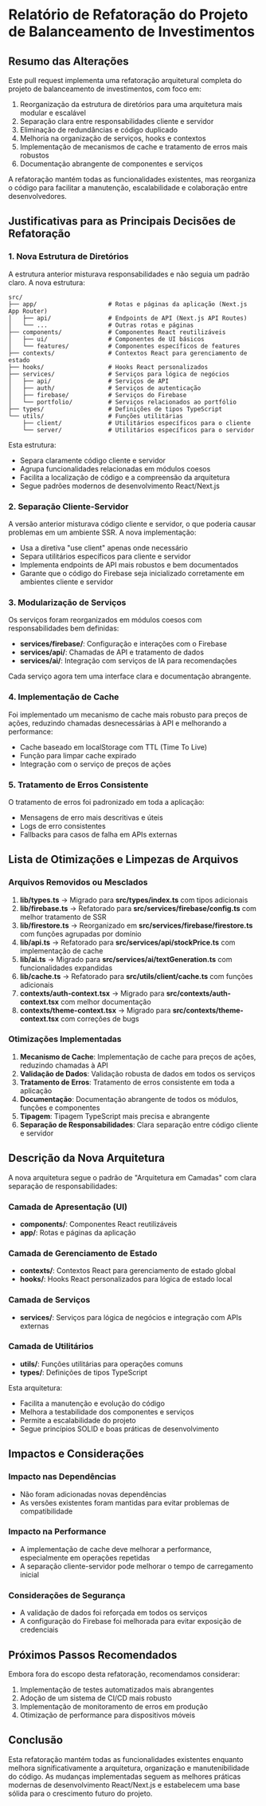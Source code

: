 # Relatório de Refatoração do Projeto de Balanceamento de Investimentos

## Resumo das Alterações

Este pull request implementa uma refatoração arquitetural completa do projeto de balanceamento de investimentos, com foco em:

1. Reorganização da estrutura de diretórios para uma arquitetura mais modular e escalável
2. Separação clara entre responsabilidades cliente e servidor
3. Eliminação de redundâncias e código duplicado
4. Melhoria na organização de serviços, hooks e contextos
5. Implementação de mecanismos de cache e tratamento de erros mais robustos
6. Documentação abrangente de componentes e serviços

A refatoração mantém todas as funcionalidades existentes, mas reorganiza o código para facilitar a manutenção, escalabilidade e colaboração entre desenvolvedores.

## Justificativas para as Principais Decisões de Refatoração

### 1. Nova Estrutura de Diretórios

A estrutura anterior misturava responsabilidades e não seguia um padrão claro. A nova estrutura:

```
src/
├── app/                    # Rotas e páginas da aplicação (Next.js App Router)
│   ├── api/                # Endpoints de API (Next.js API Routes)
│   └── ...                 # Outras rotas e páginas
├── components/             # Componentes React reutilizáveis
│   ├── ui/                 # Componentes de UI básicos
│   └── features/           # Componentes específicos de features
├── contexts/               # Contextos React para gerenciamento de estado
├── hooks/                  # Hooks React personalizados
├── services/               # Serviços para lógica de negócios
│   ├── api/                # Serviços de API
│   ├── auth/               # Serviços de autenticação
│   ├── firebase/           # Serviços do Firebase
│   └── portfolio/          # Serviços relacionados ao portfólio
├── types/                  # Definições de tipos TypeScript
└── utils/                  # Funções utilitárias
    ├── client/             # Utilitários específicos para o cliente
    └── server/             # Utilitários específicos para o servidor
```

Esta estrutura:
- Separa claramente código cliente e servidor
- Agrupa funcionalidades relacionadas em módulos coesos
- Facilita a localização de código e a compreensão da arquitetura
- Segue padrões modernos de desenvolvimento React/Next.js

### 2. Separação Cliente-Servidor

A versão anterior misturava código cliente e servidor, o que poderia causar problemas em um ambiente SSR. A nova implementação:

- Usa a diretiva "use client" apenas onde necessário
- Separa utilitários específicos para cliente e servidor
- Implementa endpoints de API mais robustos e bem documentados
- Garante que o código do Firebase seja inicializado corretamente em ambientes cliente e servidor

### 3. Modularização de Serviços

Os serviços foram reorganizados em módulos coesos com responsabilidades bem definidas:

- **services/firebase/**: Configuração e interações com o Firebase
- **services/api/**: Chamadas de API e tratamento de dados
- **services/ai/**: Integração com serviços de IA para recomendações

Cada serviço agora tem uma interface clara e documentação abrangente.

### 4. Implementação de Cache

Foi implementado um mecanismo de cache mais robusto para preços de ações, reduzindo chamadas desnecessárias à API e melhorando a performance:

- Cache baseado em localStorage com TTL (Time To Live)
- Função para limpar cache expirado
- Integração com o serviço de preços de ações

### 5. Tratamento de Erros Consistente

O tratamento de erros foi padronizado em toda a aplicação:

- Mensagens de erro mais descritivas e úteis
- Logs de erro consistentes
- Fallbacks para casos de falha em APIs externas

## Lista de Otimizações e Limpezas de Arquivos

### Arquivos Removidos ou Mesclados

1. **lib/types.ts** → Migrado para **src/types/index.ts** com tipos adicionais
2. **lib/firebase.ts** → Refatorado para **src/services/firebase/config.ts** com melhor tratamento de SSR
3. **lib/firestore.ts** → Reorganizado em **src/services/firebase/firestore.ts** com funções agrupadas por domínio
4. **lib/api.ts** → Refatorado para **src/services/api/stockPrice.ts** com implementação de cache
5. **lib/ai.ts** → Migrado para **src/services/ai/textGeneration.ts** com funcionalidades expandidas
6. **lib/cache.ts** → Refatorado para **src/utils/client/cache.ts** com funções adicionais
7. **contexts/auth-context.tsx** → Migrado para **src/contexts/auth-context.tsx** com melhor documentação
8. **contexts/theme-context.tsx** → Migrado para **src/contexts/theme-context.tsx** com correções de bugs

### Otimizações Implementadas

1. **Mecanismo de Cache**: Implementação de cache para preços de ações, reduzindo chamadas à API
2. **Validação de Dados**: Validação robusta de dados em todos os serviços
3. **Tratamento de Erros**: Tratamento de erros consistente em toda a aplicação
4. **Documentação**: Documentação abrangente de todos os módulos, funções e componentes
5. **Tipagem**: Tipagem TypeScript mais precisa e abrangente
6. **Separação de Responsabilidades**: Clara separação entre código cliente e servidor

## Descrição da Nova Arquitetura

A nova arquitetura segue o padrão de "Arquitetura em Camadas" com clara separação de responsabilidades:

### Camada de Apresentação (UI)
- **components/**: Componentes React reutilizáveis
- **app/**: Rotas e páginas da aplicação

### Camada de Gerenciamento de Estado
- **contexts/**: Contextos React para gerenciamento de estado global
- **hooks/**: Hooks React personalizados para lógica de estado local

### Camada de Serviços
- **services/**: Serviços para lógica de negócios e integração com APIs externas

### Camada de Utilitários
- **utils/**: Funções utilitárias para operações comuns
- **types/**: Definições de tipos TypeScript

Esta arquitetura:
- Facilita a manutenção e evolução do código
- Melhora a testabilidade dos componentes e serviços
- Permite a escalabilidade do projeto
- Segue princípios SOLID e boas práticas de desenvolvimento

## Impactos e Considerações

### Impacto nas Dependências
- Não foram adicionadas novas dependências
- As versões existentes foram mantidas para evitar problemas de compatibilidade

### Impacto na Performance
- A implementação de cache deve melhorar a performance, especialmente em operações repetidas
- A separação cliente-servidor pode melhorar o tempo de carregamento inicial

### Considerações de Segurança
- A validação de dados foi reforçada em todos os serviços
- A configuração do Firebase foi melhorada para evitar exposição de credenciais

## Próximos Passos Recomendados

Embora fora do escopo desta refatoração, recomendamos considerar:

1. Implementação de testes automatizados mais abrangentes
2. Adoção de um sistema de CI/CD mais robusto
3. Implementação de monitoramento de erros em produção
4. Otimização de performance para dispositivos móveis

## Conclusão

Esta refatoração mantém todas as funcionalidades existentes enquanto melhora significativamente a arquitetura, organização e manutenibilidade do código. As mudanças implementadas seguem as melhores práticas modernas de desenvolvimento React/Next.js e estabelecem uma base sólida para o crescimento futuro do projeto.
